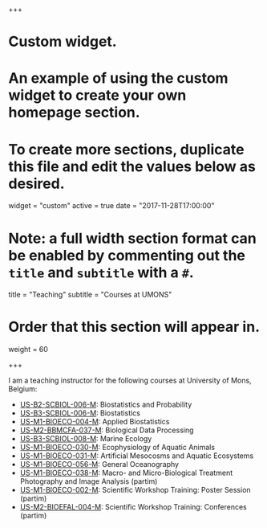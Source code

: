 +++
# Custom widget.
# An example of using the custom widget to create your own homepage section.
# To create more sections, duplicate this file and edit the values below as desired.
widget = "custom"
active = true
date = "2017-11-28T17:00:00"

# Note: a full width section format can be enabled by commenting out the `title` and `subtitle` with a `#`.
title = "Teaching"
subtitle = "Courses at UMONS"

# Order that this section will appear in.
weight = 60

+++

I am a teaching instructor for the following courses at University of Mons, Belgium:

- [US-B2-SCBIOL-006-M](http://applications.umons.ac.be/web/en/pde/2017-2018/ue/US-B2-SCBIOL-006-M.htm): Biostatistics and Probability
- [US-B3-SCBIOL-006-M](http://applications.umons.ac.be/web/en/pde/2017-2018/ue/US-B3-SCBIOL-006-M.htm): Biostatistics
- [US-M1-BIOECO-004-M](http://applications.umons.ac.be/web/en/pde/2017-2018/ue/US-M1-BIOECO-004-M.htm): Applied Biostatistics
- [US-M2-BBMCFA-037-M](http://applications.umons.ac.be/web/en/pde/2017-2018/ue/US-M2-BBMCFA-037-M.htm): Biological Data Processing
- [US-B3-SCBIOL-008-M](http://applications.umons.ac.be/web/en/pde/2017-2018/ue/US-B3-SCBIOL-008-M.htm): Marine Ecology
- [US-M1-BIOECO-030-M](http://applications.umons.ac.be/web/en/pde/2017-2018/ue/US-M1-BIOECO-030-M.htm): Ecophysiology of Aquatic Animals
- [US-M1-BIOECO-031-M](http://applications.umons.ac.be/web/en/pde/2017-2018/ue/US-M1-BIOECO-031-M.htm): Artificial Mesocosms and Aquatic Ecosystems
- [US-M1-BIOECO-056-M](http://applications.umons.ac.be/web/en/pde/2017-2018/ue/US-M1-BIOECO-056-M.htm): General Oceanography
- [US-M1-BIOECO-038-M](http://applications.umons.ac.be/web/en/pde/2017-2018/ue/US-M1-BIOECO-038-M.htm): Macro- and Micro-Biological Treatment Photography and Image Analysis (partim)
- [US-M1-BIOECO-002-M](http://applications.umons.ac.be/web/en/pde/2017-2018/ue/US-M1-BIOECO-002-M.htm): Scientific Workshop Training: Poster Session (partim)
- [US-M2-BIOEFAL-004-M](http://applications.umons.ac.be/web/en/pde/2017-2018/ue/US-M2-BIOEFA-004-M.htm): Scientific Workshop Training: Conferences (partim)


